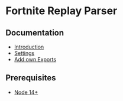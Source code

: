 # Fortnite Replay Parser

## Documentation

- [Introduction](./docs/introduction.md)
- [Settings](./docs/settings.md)
- [Add own Exports](./docs/addOwnExports.md)

## Prerequisites

  * [Node 14+](https://nodejs.org/)
